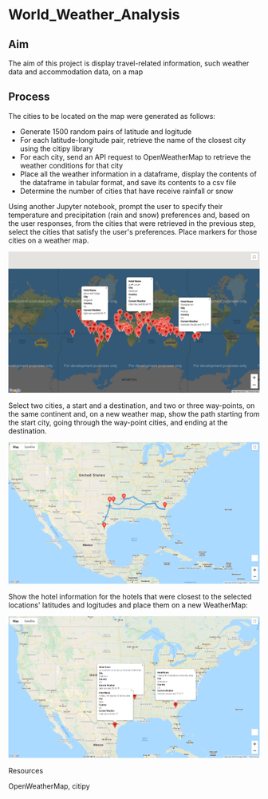 # World_Weather_Analysis

## Aim
The aim of this project is display travel-related information, such weather data and accommodation data, on a map

## Process

The cities to be located on the map were generated as follows:

* Generate 1500 random pairs of latitude and logitude
* For each latitude-longitude pair, retrieve the name of the closest city using the citipy library
* For each city, send an API request to OpenWeatherMap to retrieve the weather conditions for that city
* Place all the weather information in a dataframe, display the contents of the dataframe in tabular format, and save its contents to a csv file
* Determine the number of cities that have receive rainfall or snow

Using another Jupyter notebook, prompt the user to specify their temperature and precipitation (rain and snow) preferences and, based on the user responses, from the cities that were retrieved in the previous step, select the cities that satisfy the user's preferences. Place markers for those cities on a weather map.

![](image/WeatherPy_vacation_map.png)

Select two cities, a start and a destination, and two or three way-points, on the same continent and, on a new weather map, show the path starting from the start city, going through the way-point cities, and ending at the destination.

![](image/WeatherPy_travel_map.png)

Show the hotel information for the hotels that were closest to the selected locations' latitudes and logitudes and place them on a new WeatherMap:

![](image/WeatherPy_travel_map_markers.png)

Resources

OpenWeatherMap, citipy
